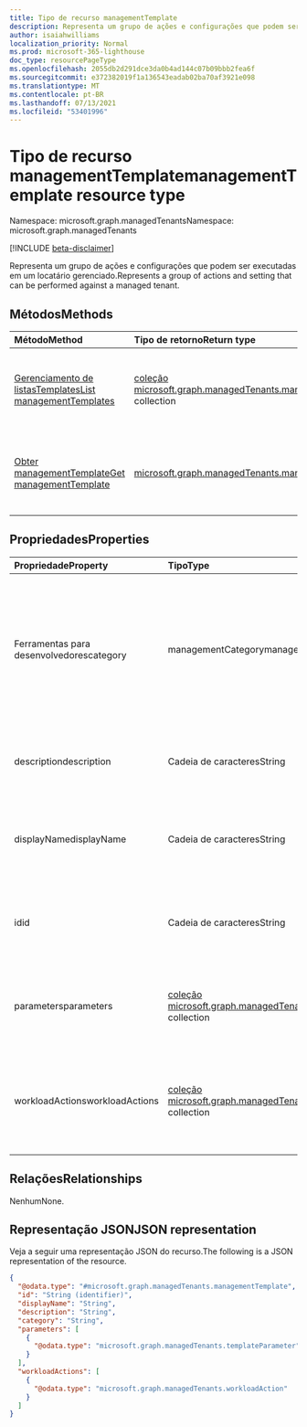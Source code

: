 ```yaml
---
title: Tipo de recurso managementTemplate
description: Representa um grupo de ações e configurações que podem ser executadas em um locatário gerenciado.
author: isaiahwilliams
localization_priority: Normal
ms.prod: microsoft-365-lighthouse
doc_type: resourcePageType
ms.openlocfilehash: 2055db2d291dce3da0b4ad144c07b09bbb2fea6f
ms.sourcegitcommit: e372382019f1a136543eadab02ba70af3921e098
ms.translationtype: MT
ms.contentlocale: pt-BR
ms.lasthandoff: 07/13/2021
ms.locfileid: "53401996"
---
```

# <a name="managementtemplate-resource-type"></a><span data-ttu-id="217a6-103">Tipo de recurso managementTemplate</span><span class="sxs-lookup"><span data-stu-id="217a6-103">managementTemplate resource type</span></span>

<span data-ttu-id="217a6-104">Namespace: microsoft.graph.managedTenants</span><span class="sxs-lookup"><span data-stu-id="217a6-104">Namespace: microsoft.graph.managedTenants</span></span>

[!INCLUDE [beta-disclaimer](../../includes/beta-disclaimer.md)]

<span data-ttu-id="217a6-105">Representa um grupo de ações e configurações que podem ser executadas em um locatário gerenciado.</span><span class="sxs-lookup"><span data-stu-id="217a6-105">Represents a group of actions and setting that can be performed against a managed tenant.</span></span>

## <a name="methods"></a><span data-ttu-id="217a6-106">Métodos</span><span class="sxs-lookup"><span data-stu-id="217a6-106">Methods</span></span>
|<span data-ttu-id="217a6-107">Método</span><span class="sxs-lookup"><span data-stu-id="217a6-107">Method</span></span>|<span data-ttu-id="217a6-108">Tipo de retorno</span><span class="sxs-lookup"><span data-stu-id="217a6-108">Return type</span></span>|<span data-ttu-id="217a6-109">Descrição</span><span class="sxs-lookup"><span data-stu-id="217a6-109">Description</span></span>|
|:---|:---|:---|
|[<span data-ttu-id="217a6-110">Gerenciamento de listasTemplates</span><span class="sxs-lookup"><span data-stu-id="217a6-110">List managementTemplates</span></span>](../api/managedtenants-managedtenant-list-managementtemplates.md)|<span data-ttu-id="217a6-111">[coleção microsoft.graph.managedTenants.managementTemplate](../resources/managedtenants-managementtemplate.md)</span><span class="sxs-lookup"><span data-stu-id="217a6-111">[microsoft.graph.managedTenants.managementTemplate](../resources/managedtenants-managementtemplate.md) collection</span></span>|<span data-ttu-id="217a6-112">Obter uma lista dos [objetos managementTemplate](../resources/managedtenants-managementtemplate.md) e suas propriedades.</span><span class="sxs-lookup"><span data-stu-id="217a6-112">Get a list of the [managementTemplate](../resources/managedtenants-managementtemplate.md) objects and their properties.</span></span>|
|[<span data-ttu-id="217a6-113">Obter managementTemplate</span><span class="sxs-lookup"><span data-stu-id="217a6-113">Get managementTemplate</span></span>](../api/managedtenants-managementtemplate-get.md)|[<span data-ttu-id="217a6-114">microsoft.graph.managedTenants.managementTemplate</span><span class="sxs-lookup"><span data-stu-id="217a6-114">microsoft.graph.managedTenants.managementTemplate</span></span>](../resources/managedtenants-managementtemplate.md)|<span data-ttu-id="217a6-115">Leia as propriedades e as relações de um [objeto managementTemplate.](../resources/managedtenants-managementtemplate.md)</span><span class="sxs-lookup"><span data-stu-id="217a6-115">Read the properties and relationships of a [managementTemplate](../resources/managedtenants-managementtemplate.md) object.</span></span>|

## <a name="properties"></a><span data-ttu-id="217a6-116">Propriedades</span><span class="sxs-lookup"><span data-stu-id="217a6-116">Properties</span></span>
|<span data-ttu-id="217a6-117">Propriedade</span><span class="sxs-lookup"><span data-stu-id="217a6-117">Property</span></span>|<span data-ttu-id="217a6-118">Tipo</span><span class="sxs-lookup"><span data-stu-id="217a6-118">Type</span></span>|<span data-ttu-id="217a6-119">Descrição</span><span class="sxs-lookup"><span data-stu-id="217a6-119">Description</span></span>|
|:---|:---|:---|
|<span data-ttu-id="217a6-120">Ferramentas para desenvolvedores</span><span class="sxs-lookup"><span data-stu-id="217a6-120">category</span></span>|<span data-ttu-id="217a6-121">managementCategory</span><span class="sxs-lookup"><span data-stu-id="217a6-121">managementCategory</span></span>|<span data-ttu-id="217a6-122">A categoria de gerenciamento do modelo de gerenciamento.</span><span class="sxs-lookup"><span data-stu-id="217a6-122">The management category for the management template.</span></span> <span data-ttu-id="217a6-123">Os valores possíveis são: `custom`, `devices`, `identity`, `unknownFutureValue`.</span><span class="sxs-lookup"><span data-stu-id="217a6-123">Possible values are: `custom`, `devices`, `identity`, `unknownFutureValue`.</span></span> <span data-ttu-id="217a6-124">Obrigatório.</span><span class="sxs-lookup"><span data-stu-id="217a6-124">Required.</span></span> <span data-ttu-id="217a6-125">Somente leitura.</span><span class="sxs-lookup"><span data-stu-id="217a6-125">Read-only.</span></span>|
|<span data-ttu-id="217a6-126">description</span><span class="sxs-lookup"><span data-stu-id="217a6-126">description</span></span>|<span data-ttu-id="217a6-127">Cadeia de caracteres</span><span class="sxs-lookup"><span data-stu-id="217a6-127">String</span></span>|<span data-ttu-id="217a6-128">A descrição do modelo de gerenciamento.</span><span class="sxs-lookup"><span data-stu-id="217a6-128">The description for the management template.</span></span> <span data-ttu-id="217a6-129">Opcional.</span><span class="sxs-lookup"><span data-stu-id="217a6-129">Optional.</span></span> <span data-ttu-id="217a6-130">Somente leitura.</span><span class="sxs-lookup"><span data-stu-id="217a6-130">Read-only.</span></span>|
|<span data-ttu-id="217a6-131">displayName</span><span class="sxs-lookup"><span data-stu-id="217a6-131">displayName</span></span>|<span data-ttu-id="217a6-132">Cadeia de caracteres</span><span class="sxs-lookup"><span data-stu-id="217a6-132">String</span></span>|<span data-ttu-id="217a6-133">O nome de exibição do modelo de gerenciamento.</span><span class="sxs-lookup"><span data-stu-id="217a6-133">The display name for the management template.</span></span> <span data-ttu-id="217a6-134">Obrigatório.</span><span class="sxs-lookup"><span data-stu-id="217a6-134">Required.</span></span> <span data-ttu-id="217a6-135">Somente leitura.</span><span class="sxs-lookup"><span data-stu-id="217a6-135">Read-only.</span></span>|
|<span data-ttu-id="217a6-136">id</span><span class="sxs-lookup"><span data-stu-id="217a6-136">id</span></span>|<span data-ttu-id="217a6-137">Cadeia de caracteres</span><span class="sxs-lookup"><span data-stu-id="217a6-137">String</span></span>|<span data-ttu-id="217a6-138">O identificador exclusivo do modelo de gerenciamento.</span><span class="sxs-lookup"><span data-stu-id="217a6-138">The unique identifier for the management template.</span></span> <span data-ttu-id="217a6-139">Obrigatório.</span><span class="sxs-lookup"><span data-stu-id="217a6-139">Required.</span></span> <span data-ttu-id="217a6-140">Somente leitura.</span><span class="sxs-lookup"><span data-stu-id="217a6-140">Read-only.</span></span>|
|<span data-ttu-id="217a6-141">parameters</span><span class="sxs-lookup"><span data-stu-id="217a6-141">parameters</span></span>|<span data-ttu-id="217a6-142">[coleção microsoft.graph.managedTenants.templateParameter](../resources/managedtenants-templateparameter.md)</span><span class="sxs-lookup"><span data-stu-id="217a6-142">[microsoft.graph.managedTenants.templateParameter](../resources/managedtenants-templateparameter.md) collection</span></span>|<span data-ttu-id="217a6-143">A coleção de parâmetros usados pelo modelo de gerenciamento.</span><span class="sxs-lookup"><span data-stu-id="217a6-143">The collection of parameters used by the management template.</span></span> <span data-ttu-id="217a6-144">Opcional.</span><span class="sxs-lookup"><span data-stu-id="217a6-144">Optional.</span></span> <span data-ttu-id="217a6-145">Somente leitura.</span><span class="sxs-lookup"><span data-stu-id="217a6-145">Read-only.</span></span>|
|<span data-ttu-id="217a6-146">workloadActions</span><span class="sxs-lookup"><span data-stu-id="217a6-146">workloadActions</span></span>|<span data-ttu-id="217a6-147">[coleção microsoft.graph.managedTenants.workloadAction](../resources/managedtenants-workloadaction.md)</span><span class="sxs-lookup"><span data-stu-id="217a6-147">[microsoft.graph.managedTenants.workloadAction](../resources/managedtenants-workloadaction.md) collection</span></span>|<span data-ttu-id="217a6-148">O conjunto de ações de carga de trabalho associadas ao modelo de gerenciamento.</span><span class="sxs-lookup"><span data-stu-id="217a6-148">The collection of workload actions associated with the management template.</span></span> <span data-ttu-id="217a6-149">Opcional.</span><span class="sxs-lookup"><span data-stu-id="217a6-149">Optional.</span></span> <span data-ttu-id="217a6-150">Somente leitura.</span><span class="sxs-lookup"><span data-stu-id="217a6-150">Read-only.</span></span>|

## <a name="relationships"></a><span data-ttu-id="217a6-151">Relações</span><span class="sxs-lookup"><span data-stu-id="217a6-151">Relationships</span></span>
<span data-ttu-id="217a6-152">Nenhum</span><span class="sxs-lookup"><span data-stu-id="217a6-152">None.</span></span>

## <a name="json-representation"></a><span data-ttu-id="217a6-153">Representação JSON</span><span class="sxs-lookup"><span data-stu-id="217a6-153">JSON representation</span></span>
<span data-ttu-id="217a6-154">Veja a seguir uma representação JSON do recurso.</span><span class="sxs-lookup"><span data-stu-id="217a6-154">The following is a JSON representation of the resource.</span></span>
<!-- {
  "blockType": "resource",
  "keyProperty": "id",
  "@odata.type": "microsoft.graph.managedTenants.managementTemplate",
  "baseType": "microsoft.graph.entity",
  "openType": false
}
-->
``` json
{
  "@odata.type": "#microsoft.graph.managedTenants.managementTemplate",
  "id": "String (identifier)",
  "displayName": "String",
  "description": "String",
  "category": "String",
  "parameters": [
    {
      "@odata.type": "microsoft.graph.managedTenants.templateParameter"
    }
  ],
  "workloadActions": [
    {
      "@odata.type": "microsoft.graph.managedTenants.workloadAction"
    }
  ]
}
```
